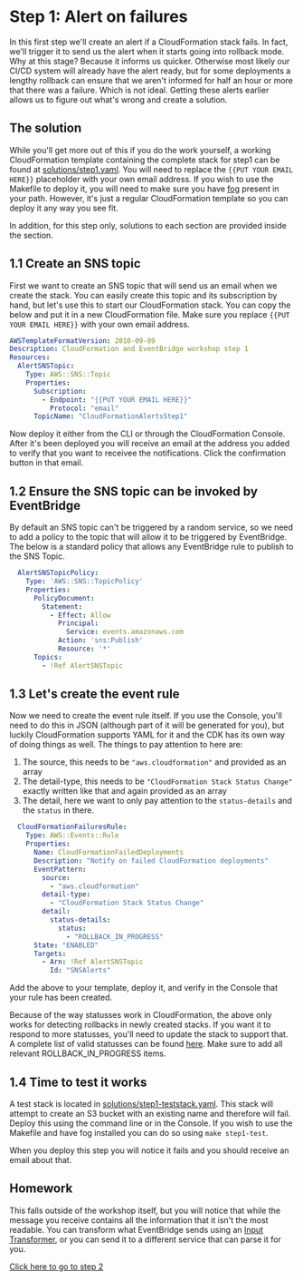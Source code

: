 # Step 1: Alert on failures

In this first step we'll create an alert if a CloudFormation stack fails. In fact, we'll trigger it to send us the alert when it starts going into rollback mode. Why at this stage? Because it informs us quicker. Otherwise most likely our CI/CD system will already have the alert ready, but for some deployments a lengthy rollback can ensure that we aren't informed for half an hour or more that there was a failure. Which is not ideal. Getting these alerts earlier allows us to figure out what's wrong and create a solution.

## The solution

While you'll get more out of this if you do the work yourself, a working CloudFormation template containing the complete stack for step1 can be found at [solutions/step1.yaml](templates/step1-working.yaml). You will need to replace the `{{PUT YOUR EMAIL HERE}}` placeholder with your own email address. If you wish to use the Makefile to deploy it, you will need to make sure you have [fog](https://github.com/ArjenSchwarz/fog) present in your path. However, it's just a regular CloudFormation template so you can deploy it any way you see fit.

In addition, for this step only, solutions to each section are provided inside the section.


## 1.1 Create an SNS topic

First we want to create an SNS topic that will send us an email when we create the stack. You can easily create this topic and its subscription by hand, but let's use this to start our CloudFormation stack. You can copy the below and put it in a new CloudFormation file. Make sure you replace `{{PUT YOUR EMAIL HERE}}` with your own email address.

```yaml
AWSTemplateFormatVersion: 2010-09-09
Description: CloudFormation and EventBridge workshop step 1
Resources:
  AlertSNSTopic:
    Type: AWS::SNS::Topic
    Properties:
      Subscription:
        - Endpoint: "{{PUT YOUR EMAIL HERE}}"
          Protocol: "email"
      TopicName: "CloudFormationAlertsStep1"
```

Now deploy it either from the CLI or through the CloudFormation Console. After it's been deployed you will receive an email at the address you added to verify that you want to receivee the notifications. Click the confirmation button in that email.

## 1.2 Ensure the SNS topic can be invoked by EventBridge

By default an SNS topic can't be triggered by a random service, so we need to add a policy to the topic that will allow it to be triggered by EventBridge. The below is a standard policy that allows any EventBridge rule to publish to the SNS Topic.

```yaml
  AlertSNSTopicPolicy:
    Type: 'AWS::SNS::TopicPolicy'
    Properties:
      PolicyDocument:
        Statement:
          - Effect: Allow
            Principal:
              Service: events.amazonaws.com
            Action: 'sns:Publish'
            Resource: '*'
      Topics:
        - !Ref AlertSNSTopic
```

## 1.3 Let's create the event rule

Now we need to create the event rule itself. If you use the Console, you'll need to do this in JSON (although part of it will be generated for you), but luckily CloudFormation supports YAML for it and the CDK has its own way of doing things as well. The things to pay attention to here are:

1. The source, this needs to be `"aws.cloudformation"` and provided as an array
2. The detail-type, this needs to be `"CloudFormation Stack Status Change"` exactly written like that and again provided as an array
3. The detail, here we want to only pay attention to the `status-details` and the `status` in there.

```yaml
  CloudFormationFailuresRule:
    Type: AWS::Events::Rule
    Properties:
      Name: CloudFormationFailedDeployments
      Description: "Notify on failed CloudFormation deployments"
      EventPattern:
        source:
          - "aws.cloudformation"
        detail-type:
          - "CloudFormation Stack Status Change"
        detail:
          status-details:
            status:
              - "ROLLBACK_IN_PROGRESS"
      State: "ENABLED"
      Targets:
        - Arn: !Ref AlertSNSTopic
          Id: "SNSAlerts"
```

Add the above to your template, deploy it, and verify in the Console that your rule has been created.

Because of the way statusses work in CloudFormation, the above only works for detecting rollbacks in newly created stacks. If you want it to respond to more statusses, you'll need to update the stack to support that. A complete list of valid statusses can be found [here](https://docs.aws.amazon.com/AWSCloudFormation/latest/UserGuide/using-cfn-describing-stacks.html#cli-stack-status-codes). Make sure to add all relevant ROLLBACK_IN_PROGRESS items.

## 1.4 Time to test it works

A test stack is located in [solutions/step1-teststack.yaml](solutions/step1-teststack.yaml). This stack will attempt to create an S3 bucket with an existing name and therefore will fail. Deploy this using the command line or in the Console. If you wish to use the Makefile and have fog installed you can do so using `make step1-test`.

When you deploy this step you will notice it fails and you should receive an email about that.

## Homework

This falls outside of the workshop itself, but you will notice that while the message you receive contains all the information that it isn't the most readable. You can transform what EventBridge sends using an [Input Transformer](https://docs.aws.amazon.com/eventbridge/latest/userguide/eb-transform-target-input.html), or you can send it to a different service that can parse it for you.

[Click here to go to step 2](step2.md)
